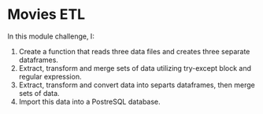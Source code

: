# Movies ETL
In this module challenge, I:
1. Create a function that reads three data files and creates three separate dataframes.
2. Extract, transform and merge sets of data utilizing try-except block and regular expression.
3. Extract, transform and convert data into separts dataframes, then merge sets of data.
4. Import this data into a PostreSQL database.

